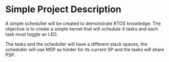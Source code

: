 # Simple Project Description

A simple scheduller will be created to demonstrate RTOS knowledge. The objective 
is to create a simple kernel that will schedule 4 tasks and each task must 
toggle an LED.

The tasks and the scheduller will have a different stack spaces, the scheduller 
will use MSP as holder for its current SP and the tasks will share PSP.
